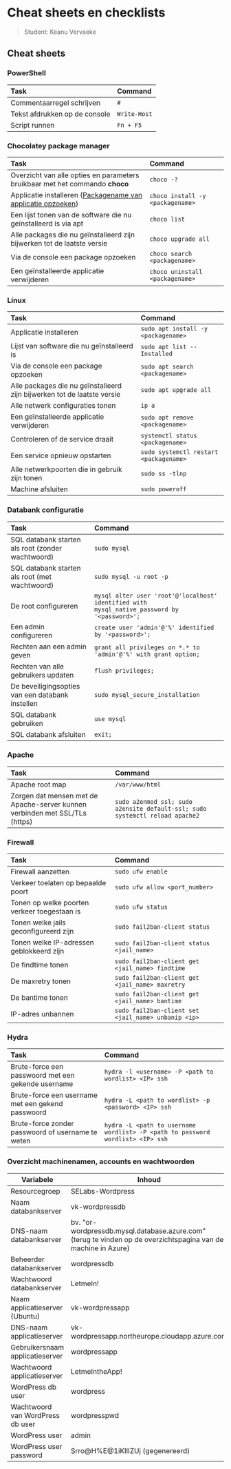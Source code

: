 # Cheat sheets en checklists

> Student: Keanu Vervaeke

## Cheat sheets

### PowerShell

| Task                          | Command      |
| :---------------------------- | :----------- |
| Commentaarregel schrijven     | `#`          |
| Tekst afdrukken op de console | `Write-Host` |
| Script runnen                 | `Fn + F5`    |

### Chocolatey package manager

| Task                                                                                                       | Command                          |
| :--------------------------------------------------------------------------------------------------------- | :------------------------------- |
| Overzicht van alle opties en parameters bruikbaar met het commando **choco**                               | `choco -?`                       |
| Applicatie installeren ([Packagename van applicatie opzoeken](https://community.chocolatey.org/packages/)) | `choco install -y <packagename>` |
| Een lijst tonen van de software die nu geïnstalleerd is via apt                                            | `choco list`                     |
| Alle packages die nu geïnstalleerd zijn bijwerken tot de laatste versie                                    | `choco upgrade all`              |
| Via de console een package opzoeken                                                                        | `choco search <packagename>`     |
| Een geïnstalleerde applicatie verwijderen                                                                  | `choco uninstall <packagename>`  |

### Linux

| Task                                                                    | Command                                |
| :---------------------------------------------------------------------- | :------------------------------------- |
| Applicatie installeren                                                  | `sudo apt install -y <packagename>`    |
| Lijst van software die nu geïnstalleerd is                              | `sudo apt list --Installed`            |
| Via de console een package opzoeken                                     | `sudo apt search <packagename>`        |
| Alle packages die nu geïnstalleerd zijn bijwerken tot de laatste versie | `sudo apt upgrade all`                 |
| Alle netwerk configuraties tonen                                        | `ip a`                                 |
| Een geïnstalleerde applicatie verwijderen                               | `sudo apt remove <packagename>`        |
| Controleren of de service draait                                        | `systemctl status <packagename>`       |
| Een service opnieuw opstarten                                           | `sudo systemctl restart <packagename>` |
| Alle netwerkpoorten die in gebruik zijn tonen                           | `sudo ss -tlnp`                        |
| Machine afsluiten                                                       | `sudo poweroff`                        |

### Databank configuratie

| Task                                              | Command                                                                                      |
| :------------------------------------------------ | :------------------------------------------------------------------------------------------- |
| SQL databank starten als root (zonder wachtwoord) | `sudo mysql`                                                                                 |
| SQL databank starten als root (met wachtwoord)    | `sudo mysql -u root -p`                                                                      |
| De root configureren                              | `mysql alter user 'root'@'localhost' identified with mysql_native_password by '<password>';` |
| Een admin configureren                            | `create user 'admin'@'%' identified by '<password>';`                                        |
| Rechten aan een admin geven                       | `grant all privileges on *.* to 'admin'@'%' with grant option;`                              |
| Rechten van alle gebruikers updaten               | `flush privileges;`                                                                          |
| De beveiligingsopties van een databank instellen  | `sudo mysql_secure_installation`                                                             |
| SQL databank gebruiken                            | `use mysql`                                                                                  |
| SQL databank afsluiten                            | `exit;`                                                                                      |

### Apache

| Task                                                                        | Command                                                                      |
| :-------------------------------------------------------------------------- | :--------------------------------------------------------------------------- |
| Apache root map                                                             | `/var/www/html`                                                              |
| Zorgen dat mensen met de Apache-server kunnen verbinden met SSL/TLs (https) | `sudo a2enmod ssl; sudo a2ensite default-ssl; sudo systemctl reload apache2` |

### Firewall

| Task                                                                                         | Command                                             |
| :------------------------------------------------------------------------------------------- | :-------------------------------------------------- |
| Firewall aanzetten                                                                           | `sudo ufw enable`                                   |
| Verkeer toelaten op bepaalde poort                                                           | `sudo ufw allow <port_number>`                      |
| Tonen op welke poorten verkeer toegestaan is                                                 | `sudo ufw status`                                   |
| Tonen welke jails geconfigureerd zijn                                                        | `sudo fail2ban-client status`                       |
| Tonen welke IP-adressen geblokkeerd zijn                                                     | `sudo fail2ban-client status <jail_name>`           |
| De findtime tonen                                                                            | `sudo fail2ban-client get <jail_name> findtime`     |
| De maxretry tonen                                                                            | `sudo fail2ban-client get <jail_name> maxretry`     |
| De bantime tonen                                                                             | `sudo fail2ban-client get <jail_name> bantime`      |
| IP-adres unbannen                                                                            | `sudo fail2ban-client set <jail_name> unbanip <ip>` |

### Hydra

| Task                                                   | Command                                                                       |
| :----------------------------------------------------- | :---------------------------------------------------------------------------- |
| Brute-force een passwoord met een gekende username     | `hydra -l <username> -P <path to wordlist> <IP> ssh`                          |
| Brute-force een username met een gekend passwoord      | `hydra -L <path to wordlist> -p <password> <IP> ssh`                          |
| Brute-force zonder passwoord of username te weten      | `hydra -L <path to username wordlist> -P <path to password wordlist> <IP> ssh`|


### Overzicht machinenamen, accounts en wachtwoorden

| **Variabele**                    | **Inhoud**                                                                                                                |
| -------------------------------- | ------------------------------------------------------------------------------------------------------------------------- |
| Resourcegroep                    | SELabs-Wordpress                                                                                                          |
| Naam databankserver              | vk-wordpressdb                                                                                                            |
| DNS-naam databankserver          | bv. "or-wordpressdb.mysql.database.azure.com"<br />(terug te vinden op de overzichtspagina van de machine in Azure)       |
| Beheerder databankserver         | wordpressdb                                                                                                               |
| Wachtwoord databankserver        | LetmeIn!                                                                                                                  |
| Naam applicatieserver (Ubuntu)   | vk-wordpressapp                                                                                                           |
| DNS-naam applicatieserver        | vk-wordpressapp.northeurope.cloudapp.azure.com                                                                            |
| Gebruikersnaam applicatieserver  | wordpressapp                                                                                                              |
| Wachtwoord applicatieserver      | LetmeIntheApp!                                                                                                            |
| WordPress db user                | wordpress                                                                                                                 |
| Wachtwoord van WordPress db user | wordpresspwd                                                                                                              |
| WordPress user                   | admin                                                                                                                     |
| WordPress user password          | Srro@H%E@1iKllIZUj  (gegenereerd)                                                                                         |

